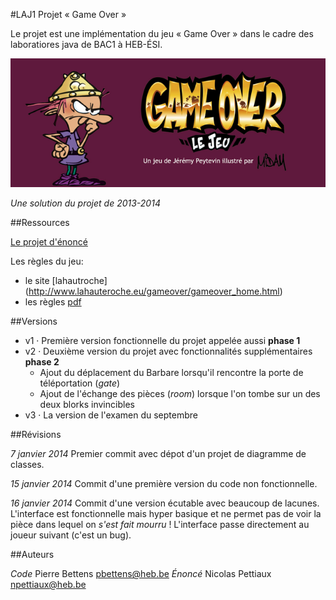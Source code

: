 #LAJ1 Projet « Game Over »

Le projet est une implémentation du jeu « Game Over » dans le cadre des laboratiores java de BAC1 à HEB-ÉSI.

![Image](gameover.png)

*Une solution du projet de 2013-2014*

##Ressources

[Le projet d'énoncé](LAJ1-Projet_GameOver.md)

Les règles du jeu:

* le site [lahautroche] (http://www.lahauteroche.eu/gameover/gameover_home.html)
* les règles [pdf](http://www.lahauteroche.eu/gameover/gameover_GRAFIK/montage%20regles_depliant.pdf)

##Versions

* v1 · Première version fonctionnelle du projet appelée aussi **phase 1**
* v2 · Deuxième version du projet avec fonctionnalités supplémentaires **phase 2**
     * Ajout du déplacement du Barbare lorsqu'il rencontre la porte de téléportation (*gate*)
     * Ajout de l'échange des pièces (*room*) lorsque l'on tombe sur un des deux blorks invincibles
* v3 · La version de l'examen du septembre

##Révisions

*7 janvier 2014*
Premier commit avec dépot d'un projet de diagramme de classes.

*15 janvier 2014*
Commit d'une première version du code non fonctionnelle.

*16 janvier 2014*
Commit d'une version écutable avec beaucoup de lacunes.
L'interface est fonctionnelle mais hyper basique et ne permet pas de voir la pièce dans lequel on *s'est fait mourru* ! L'interface passe directement au joueur suivant (c'est un bug).

##Auteurs

*Code* Pierre Bettens <pbettens@heb.be>
*Énoncé* Nicolas Pettiaux <npettiaux@heb.be>



